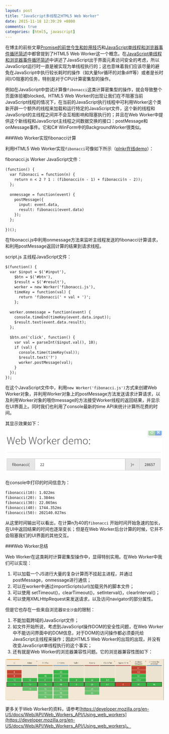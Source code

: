 ```yaml
---
layout: post
title: "JavaScript多线程之HTML5 Web Worker"
date: 2015-11-18 12:39:29 +0800
comments: true
categories: [html5, javascript]
---
```


在博主的前些文章[Promise的前世今生和妙用技巧](http://greengerong.com/blog/2015/10/22/promisede-miao-yong/)和[JavaScript单线程和浏览器事件循环简述](http://greengerong.com/blog/2015/10/27/javascript-single-thread-and-browser-event-loop/)中都曾提到了HTML5 Web Worker这一个概念。在[JavaScript单线程和浏览器事件循环简述](http://greengerong.com/blog/2015/10/27/javascript-single-thread-and-browser-event-loop/)中讲述了JavaScript出于界面元素访问安全的考虑，所以JavaScript运行时一直是被实现为单线程执行的；这也意味着我们应该尽量的避免在JavaScript中执行较长耗时的操作（如大量for循环的对象diff等）或者是长时间I/O阻塞的任务，特别是对于CPU计算密集型的操作。

例如在JavaScript中尝试计算像`fibonacci`这类计算密集型的操作，就会导致整个页面体验被blocked。HTML5 Web Worker的出现让我们在不阻塞当前JavaScript线程的情况下，在当前的JavaScript执行线程中可利用Worker这个类新开辟一个额外的线程来加载和运行特定的JavaScript文件，这个新的线程和JavaScript的主线程之间并不会互相影响和阻塞执行的；并且在Web Worker中提供这个新线程和JavaScript主线程之间数据交换的接口：postMessage和onMessage事件。它和C# WinForm中的BackgroundWorker很类似。

###Web Worker实现fibonacci计算

利用HTML5 Web Worker实现`fibonacci`可像如下所示（[plnkr在线demo](http://plnkr.co/edit/IoXkPw?p=preview)）：


fibonacci.js Worker JavaScript文件：

	(function() {
	  var fibonacci = function(n) {
	    return n < 2 ? 1 : (fibonacci(n - 1) + fibonacci(n - 2));
	  };

	  onmessage = function(event) {
	    postMessage({
	      input: event.data,
	      result: fibonacci(event.data)
	    });
	  };

	})();

在fibonacci.js中利用onmessage方法来监听主线程发送的fibonacci计算请求，和利用postMessage返回计算的结果到请求线程。

script.js 主线程JavaScript文件：

	$(function() {
	  var $input = $('#input'),
	    $btn = $('#btn'),
	    $result = $('#result'),
	    worker = new Worker('fibonacci.js'),
	    timeKey = function(val) {
	      return 'fibonacci(' + val + ')';
	    };

	  worker.onmessage = function(event) {
	    console.timeEnd(timeKey(event.data.input));
	    $result.text(event.data.result);
	  };

	  $btn.on('click', function() {
	    var val = parseInt($input.val(), 10);
	    if (val) {
	      console.time(timeKey(val));
	      $result.text('?')
	      worker.postMessage(val);
	    }
	  });
	});

在这个JavaScript文件中，利用`new Worker('fibonacci.js')`方式来创建Web Worker对象，并利用Worker对象上的postMessage方法发送请求计算请求，以及利用Worker对象的哦你message的方法接受Worker线程的返回结果，并显示在UI界面上。同时我们也利用了console最新的time API来统计计算所花费的时间。

其显示效果如下：

![html5 web worker demo](/images/blog_img/html5-web-worker-demo.png)

在console中打印的时间信息为：

	fibonacci(10): 1.022ms
	fibonacci(20): 1.384ms
	fibonacci(30): 22.065ms
	fibonacci(40): 1744.352ms
	fibonacci(50): 202140.027ms

从这里时间输出可以看出，在计算n为40的`fibonacci` 开始时间开始急速的加长，在UI中返回结果的时间也逐渐变长；但是在Web Worker后台计算的时候，它并不会阻塞我们的UI界面的其他交互。

###Web Worker总结

Web Worker在这类耗时计算密集型操作中，显得特别实用。在Web Worker中我们可以实现：

1. 可以加载一个JS进行大量的复杂计算而不挂起主进程，并通过postMessage，onmessage进行通信；
2. 可以在worker中通过importScripts(url)加载另外的脚本文件；
3. 可以使用 setTimeout()，clearTimeout()，setInterval()，clearInterval()；
4. 可以使用XMLHttpRequest来发送请求，以及访问navigator的部分属性。

但是它也存在一些来自浏览器`安全沙盒`的限制：

1. 不能加载跨域的JavaScript文件；
2. 如文件开始所说，考虑到JavaScript操作DOM的安全性问题，在Web Worker中不能访问界面中的DOM信息，对于DOM的访问操作都必须委托给JavaScript主线程来操作；因此HTML5 Web Worker的出现的出现，并没有改变JavaScript单线程执行的这个事实；
3. 还有就是Web Worker的浏览器兼容性问题。它的浏览器兼容性图如下：

![html5 web worker浏览器兼容性](/images/blog_img/html5-web-worker-浏览器兼容性.png)

更多关于Web Worker的资料，请参考[https://developer.mozilla.org/en-US/docs/Web/API/Web_Workers_API/Using_web_workers](https://developer.mozilla.org/en-US/docs/Web/API/Web_Workers_API/Using_web_workers)。


